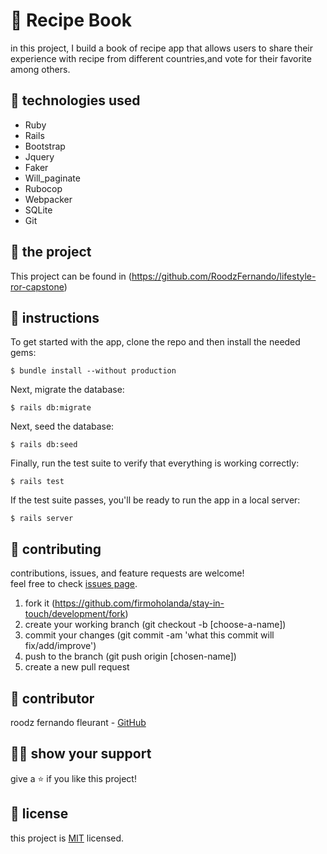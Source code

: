# 📃 Recipe Book

in this project, I build a book of recipe app that allows users to share their experience with recipe from different countries,and vote for their favorite among others.

## 📡 technologies used

- Ruby
- Rails
- Bootstrap
- Jquery
- Faker
- Will_paginate
- Rubocop
- Webpacker
- SQLite
- Git

## 🚀 the project

This project can be found in (https://github.com/RoodzFernando/lifestyle-ror-capstone)

## 🔨 instructions

To get started with the app, clone the repo and then install the needed gems:

```
$ bundle install --without production
```

Next, migrate the database:

```
$ rails db:migrate
```

Next, seed the database:

```
$ rails db:seed
```

Finally, run the test suite to verify that everything is working correctly:

```
$ rails test
```

If the test suite passes, you'll be ready to run the app in a local server:

```
$ rails server
```



## 🤝 contributing

contributions, issues, and feature requests are welcome!<br/>feel free to check [issues page](hhttps://github.com/firmoholanda/stay-in-touch/development/issues).

1. fork it (https://github.com/firmoholanda/stay-in-touch/development/fork)
2. create your working branch (git checkout -b [choose-a-name])
3. commit your changes (git commit -am 'what this commit will fix/add/improve')
4. push to the branch (git push origin [chosen-name])
5. create a new pull request

## 🤖 contributor

roodz fernando fleurant - [GitHub](https://github.com/roodzfernando)

## 🙋‍♂ show your support

give a ⭐️ if you like this project!

## 📝 license

this project is [MIT](https://github.com/firmoholanda/stay-in-touch/development/license.txt) licensed.

